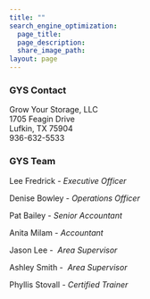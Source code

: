 ```yaml
---
title: ""
search_engine_optimization:
  page_title:
  page_description:
  share_image_path:
layout: page
---
```


### GYS Contact

Grow Your Storage, LLC<br>1705 Feagin Drive<br>Lufkin, TX 75904<br>936-632-5533

### GYS Team

Lee Fredrick - *Executive Officer*

Denise Bowley - *Operations Officer*

Pat Bailey - *Senior Accountant*

Anita Milam - *Accountant*

Jason Lee - &nbsp;*Area Supervisor*

Ashley Smith - &nbsp;*Area Supervisor*

Phyllis Stovall - *Certified Trainer*